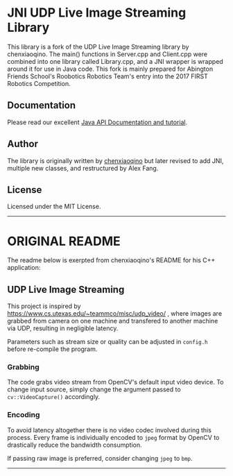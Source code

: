 # JNI UDP Live Image Streaming Library
This library is a fork of the UDP Live Image Streaming library by chenxiaoqino. The main() functions in Server.cpp and Client.cpp were combined into one library called Library.cpp, and a JNI wrapper is wrapped around it for use in Java code. This fork is mainly prepared for Abington Friends School's Roobotics Robotics Team's entry into the 2017 FIRST Robotics Competition.

## Documentation
Please read our excellent [Java API Documentation and tutorial](https://github.com/thefangbear/udp-img-lib/wiki/Java-API-Documentation).

## Author
The library is originally written by [chenxiaoqino](//github.com/chenxiaoqino) but later revised to add JNI, multiple new classes, and restructured by Alex Fang.

## License
Licensed under the MIT License.

<hr>

# ORIGINAL README
The readme below is exerpted from chenxiaoqino's README for his C++ application:

## UDP Live Image Streaming

This project is inspired by https://www.cs.utexas.edu/~teammco/misc/udp_video/ , where images are grabbed from camera on one machine and transfered to another machine via UDP, resulting in negligible latency.

Parameters such as stream size or quality can be adjusted in `config.h` before re-compile the program.

### Grabbing

The code grabs video stream from OpenCV's default input video device. To change input source, simply change the argument passed to `cv::VideoCapture()` accordingly.

### Encoding

To avoid latency altogether there is no video codec involved during this process. Every frame is individually encoded to `jpeg` format by OpenCV to drastically reduce the bandwidth consumption.

If passing raw image is preferred, consider changing `jpeg` to `bmp`.

<hr>
